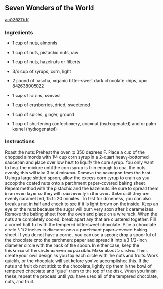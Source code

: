 ## Seven Wonders of the World

[ac02627b1f](http://www.foodnetwork.com/recipes/seven-wonders-of-the-world-recipe.html)

### Ingredients

 - 1 cup of nuts, almonds

 - 1 cup of nuts, pistachio nuts, raw

 - 1 cup of nuts, hazelnuts or filberts

 - 3/4 cup of syrups, corn, light

 - 2 pound of pascha, organic bitter-sweet dark chocolate chips, upc: 842638005022

 - 1 cup of raisins, seeded

 - 1 cup of cranberries, dried, sweetened

 - 1 cup of spices, ginger, ground

 - 1 cup of shortening confectionery, coconut (hydrogenated) and or palm kernel (hydrogenated)

### Instructions

Roast the nuts: Preheat the oven to 350 degrees F. Place a cup of the chopped almonds with 1/4 cup corn syrup in a 2-quart heavy-bottomed saucepan and place over low heat to liquify the corn syrup. You only want to heat the mixture until the corn syrup is thin enough to coat the nuts evenly; this will take 3 to 4 minutes. Remove the saucepan from the heat. Using a large slotted spoon, allow the excess corn syrup to drain as you scoop the coated nuts onto a parchment paper-covered baking sheet. Repeat method with the pistachio and the hazelnuts. Be sure to spread them in an even layer so they will roast evenly in the oven. Bake until they are evenly caramelized, 15 to 20 minutes. To test for doneness, you can also break a nut in half and check to see if it is light brown on the inside. Keep an eye on the nuts because the sugar will burn very soon after it caramelizes. Remove the baking sheet from the oven and place on a wire rack. When the nuts are completely cooled, break apart any that are clustered together. Fill a cornet half full with the tempered bittersweet chocolate. Pipe a chocolate circle 3 1/2 inches in diameter onto a parchment paper-covered baking sheet. If you do not have a cornet, you can use a spoon; drop a spoonful of the chocolate onto the parchment paper and spread it into a 3 1/2-inch diameter circle with the back of the spoon. In either case, keep the thickness of the circle as even as possible. Make about 5 circles. Then, create your own design as you top each circle with the nuts and fruits. Work quickly, or the chocolate will set before you've accomplished this. If the nuts and fruit do not stick to the chocolate, lightly dip them in the bowl of tempered chocolate and "glue" them to the top of the disk. When you finish these, repeat the process until you have used all of the tempered chocolate, nuts, and fruit.